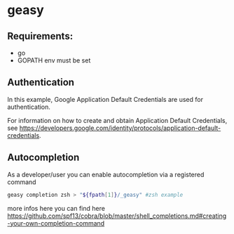 # geasy


## Requirements: 

- go
- GOPATH env must be set

## Authentication

In this example, Google Application Default Credentials are used for authentication.

For information on how to create and obtain Application Default Credentials, see https://developers.google.com/identity/protocols/application-default-credentials.

## Autocompletion

As a developer/user you can enable autocompletion via a registered command 

```bash
geasy completion zsh > "${fpath[1]}/_geasy" #zsh example
```

more infos here you can find here https://github.com/spf13/cobra/blob/master/shell_completions.md#creating-your-own-completion-command